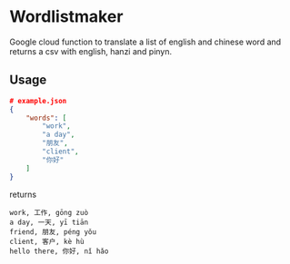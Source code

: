 # Wordlistmaker

Google cloud function to translate a list of english and chinese word and returns a csv with english, hanzi and pinyn.

## Usage

```json
# example.json
{
    "words": [
        "work",
        "a day",
        "朋友",
        "client",
        "你好"
    ]
}
```

returns

```csv
work, 工作, gōng zuò
a day, 一天, yī tiān
friend, 朋友, péng yǒu
client, 客户, kè hù
hello there, 你好, nǐ hǎo
```